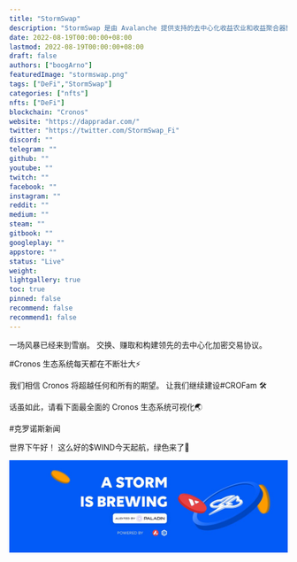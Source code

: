 ```yaml
---
title: "StormSwap"
description: "StormSwap 是由 Avalanche 提供支持的去中心化收益农业和收益聚合器协议"
date: 2022-08-19T00:00:00+08:00
lastmod: 2022-08-19T00:00:00+08:00
draft: false
authors: ["boogArno"]
featuredImage: "stormswap.png"
tags: ["DeFi","StormSwap"]
categories: ["nfts"]
nfts: ["DeFi"]
blockchain: "Cronos"
website: "https://dappradar.com/"
twitter: "https://twitter.com/StormSwap_Fi"
discord: ""
telegram: ""
github: ""
youtube: ""
twitch: ""
facebook: ""
instagram: ""
reddit: ""
medium: ""
steam: ""
gitbook: ""
googleplay: ""
appstore: ""
status: "Live"
weight: 
lightgallery: true
toc: true
pinned: false
recommend: false
recommend1: false
---
```

一场风暴已经来到雪崩。 交换、赚取和构建领先的去中心化加密交易协议。

#Cronos 生态系统每天都在不断壮大⚡️

我们相信 Cronos 将超越任何和所有的期望。 让我们继续建设#CROFam 🛠

话虽如此，请看下面最全面的 Cronos 生态系统可视化🌏

#克罗诺斯新闻

世界下午好！ 这么好的$WIND今天起航，绿色来了👀

![1080x360](1080x360.jpg)

